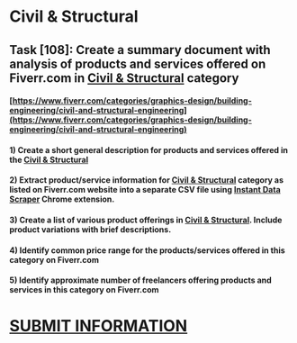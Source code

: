 # Civil & Structural
## Task [108]: Create a summary document with analysis of products and services offered on Fiverr.com in [Civil & Structural](https://www.fiverr.com/categories/graphics-design/building-engineering/civil-and-structural-engineering) category
#### [https://www.fiverr.com/categories/graphics-design/building-engineering/civil-and-structural-engineering](https://www.fiverr.com/categories/graphics-design/building-engineering/civil-and-structural-engineering)
#### 1) Create a short general description for products and services offered in the [Civil & Structural](https://www.fiverr.com/categories/graphics-design/building-engineering/civil-and-structural-engineering)
#### 2) Extract product/service information for [Civil & Structural](https://www.fiverr.com/categories/graphics-design/building-engineering/civil-and-structural-engineering) category as listed on Fiverr.com website into a separate CSV file using [Instant Data Scraper](https://chrome.google.com/webstore/detail/instant-data-scraper/ofaokhiedipichpaobibbnahnkdoiiah) Chrome extension.
#### 3) Create a list of various product offerings in [Civil & Structural](https://www.fiverr.com/categories/graphics-design/building-engineering/civil-and-structural-engineering). Include product variations with brief descriptions.
#### 4) Identify common price range for the products/services offered in this category on Fiverr.com
#### 5) Identify approximate number of freelancers offering products and services in this category on Fiverr.com

# [SUBMIT INFORMATION](https://forms.office.com/r/8AEKjkLxKG)
